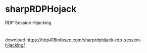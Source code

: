 # sharpRDPHojack 
RDP Session Hijacking
#
download
https://http418infosec.com/sharprdphijack-rdp-session-hijacking/
